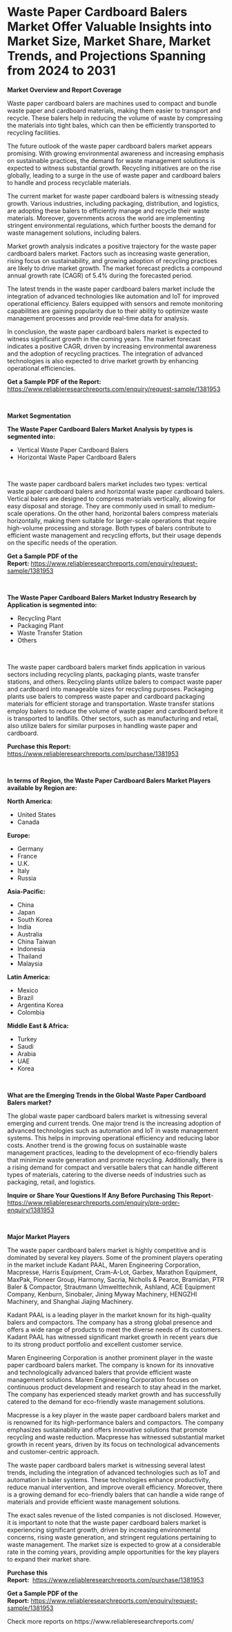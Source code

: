 <p><h1>Waste Paper Cardboard Balers Market Offer Valuable Insights into Market Size, Market Share, Market Trends, and Projections Spanning from 2024 to 2031</h1></p><p><strong>Market Overview and Report Coverage</strong></p>
<p><p>Waste paper cardboard balers are machines used to compact and bundle waste paper and cardboard materials, making them easier to transport and recycle. These balers help in reducing the volume of waste by compressing the materials into tight bales, which can then be efficiently transported to recycling facilities.</p><p>The future outlook of the waste paper cardboard balers market appears promising. With growing environmental awareness and increasing emphasis on sustainable practices, the demand for waste management solutions is expected to witness substantial growth. Recycling initiatives are on the rise globally, leading to a surge in the use of waste paper and cardboard balers to handle and process recyclable materials. </p><p>The current market for waste paper cardboard balers is witnessing steady growth. Various industries, including packaging, distribution, and logistics, are adopting these balers to efficiently manage and recycle their waste materials. Moreover, governments across the world are implementing stringent environmental regulations, which further boosts the demand for waste management solutions, including balers.</p><p>Market growth analysis indicates a positive trajectory for the waste paper cardboard balers market. Factors such as increasing waste generation, rising focus on sustainability, and growing adoption of recycling practices are likely to drive market growth. The market forecast predicts a compound annual growth rate (CAGR) of 5.4% during the forecasted period.</p><p>The latest trends in the waste paper cardboard balers market include the integration of advanced technologies like automation and IoT for improved operational efficiency. Balers equipped with sensors and remote monitoring capabilities are gaining popularity due to their ability to optimize waste management processes and provide real-time data for analysis.</p><p>In conclusion, the waste paper cardboard balers market is expected to witness significant growth in the coming years. The market forecast indicates a positive CAGR, driven by increasing environmental awareness and the adoption of recycling practices. The integration of advanced technologies is also expected to drive market growth by enhancing operational efficiencies.</p></p>
<p><strong>Get a Sample PDF of the Report:</strong> <a href="https://www.reliableresearchreports.com/enquiry/request-sample/1381953">https://www.reliableresearchreports.com/enquiry/request-sample/1381953</a></p>
<p>&nbsp;</p>
<p><strong>Market Segmentation</strong></p>
<p><strong>The Waste Paper Cardboard Balers Market Analysis by types is segmented into:</strong></p>
<p><ul><li>Vertical Waste Paper Cardboard Balers</li><li>Horizontal Waste Paper Cardboard Balers</li></ul></p>
<p>&nbsp;</p>
<p><p>The waste paper cardboard balers market includes two types: vertical waste paper cardboard balers and horizontal waste paper cardboard balers. Vertical balers are designed to compress materials vertically, allowing for easy disposal and storage. They are commonly used in small to medium-scale operations. On the other hand, horizontal balers compress materials horizontally, making them suitable for larger-scale operations that require high-volume processing and storage. Both types of balers contribute to efficient waste management and recycling efforts, but their usage depends on the specific needs of the operation.</p></p>
<p><strong>Get a Sample PDF of the Report:</strong>&nbsp;<a href="https://www.reliableresearchreports.com/enquiry/request-sample/1381953">https://www.reliableresearchreports.com/enquiry/request-sample/1381953</a></p>
<p>&nbsp;</p>
<p><strong>The Waste Paper Cardboard Balers Market Industry Research by Application is segmented into:</strong></p>
<p><ul><li>Recycling Plant</li><li>Packaging Plant</li><li>Waste Transfer Station</li><li>Others</li></ul></p>
<p>&nbsp;</p>
<p><p>The waste paper cardboard balers market finds application in various sectors including recycling plants, packaging plants, waste transfer stations, and others. Recycling plants utilize balers to compact waste paper and cardboard into manageable sizes for recycling purposes. Packaging plants use balers to compress waste paper and cardboard packaging materials for efficient storage and transportation. Waste transfer stations employ balers to reduce the volume of waste paper and cardboard before it is transported to landfills. Other sectors, such as manufacturing and retail, also utilize balers for similar purposes in handling waste paper and cardboard.</p></p>
<p><strong>Purchase this Report:</strong>&nbsp; <a href="https://www.reliableresearchreports.com/purchase/1381953">https://www.reliableresearchreports.com/purchase/1381953</a></p>
<p>&nbsp;</p>
<p><strong>In terms of Region, the Waste Paper Cardboard Balers Market Players available by Region are:</strong></p>
<p>
    <p> <strong> North America: </strong>
        <ul>
            <li>United States</li>
            <li>Canada</li>
        </ul>
        </p> 
    <p> <strong> Europe: </strong>
        <ul>
            <li>Germany</li>
            <li>France</li>
            <li>U.K.</li>
            <li>Italy</li>
            <li>Russia</li>
        </ul>
        </p> 
    <p> <strong> Asia-Pacific: </strong>
        <ul>
            <li>China</li>
            <li>Japan</li>
            <li>South Korea</li>
            <li>India</li>
            <li>Australia</li>
            <li>China Taiwan</li>
            <li>Indonesia</li>
            <li>Thailand</li>
            <li>Malaysia</li>
        </ul>
        </p> 
    <p> <strong> Latin America: </strong>
        <ul>
            <li>Mexico</li>
            <li>Brazil</li>
            <li>Argentina Korea</li>
            <li>Colombia</li>
        </ul>
        </p> 
    <p> <strong> Middle East & Africa: </strong>
        <ul>
            <li>Turkey</li>
            <li>Saudi</li>
            <li>Arabia</li>
            <li>UAE</li>
            <li>Korea</li>
        </ul>
    </p>
    </p>
<p>&nbsp;</p>
<p><strong>What are the Emerging Trends in the Global Waste Paper Cardboard Balers market?</strong></p>
<p><p>The global waste paper cardboard balers market is witnessing several emerging and current trends. One major trend is the increasing adoption of advanced technologies such as automation and IoT in waste management systems. This helps in improving operational efficiency and reducing labor costs. Another trend is the growing focus on sustainable waste management practices, leading to the development of eco-friendly balers that minimize waste generation and promote recycling. Additionally, there is a rising demand for compact and versatile balers that can handle different types of materials, catering to the diverse needs of industries such as packaging, retail, and logistics.</p></p>
<p><strong>Inquire or Share Your Questions If Any Before Purchasing This Report</strong>- <a href="https://www.reliableresearchreports.com/enquiry/pre-order-enquiry/1381953">https://www.reliableresearchreports.com/enquiry/pre-order-enquiry/1381953</a></p>
<p>&nbsp;</p>
<p><strong>Major Market Players</strong></p>
<p><p>The waste paper cardboard balers market is highly competitive and is dominated by several key players. Some of the prominent players operating in the market include Kadant PAAL, Maren Engineering Corporation, Macpresse, Harris Equipment, Cram-A-Lot, Garbex, Marathon Equipment, MaxPak, Pioneer Group, Harmony, Sacria, Nicholls & Pearce, Bramidan, PTR Baler & Compactor, Strautmann Umwelttechnik, Ashland, ACE Equipment Company, Kenburn, Sinobaler, Jining Myway Machinery, HENGZHI Machinery, and Shanghai Jiajing Machinery.</p><p>Kadant PAAL is a leading player in the market known for its high-quality balers and compactors. The company has a strong global presence and offers a wide range of products to meet the diverse needs of its customers. Kadant PAAL has witnessed significant market growth in recent years due to its strong product portfolio and excellent customer service.</p><p>Maren Engineering Corporation is another prominent player in the waste paper cardboard balers market. The company is known for its innovative and technologically advanced balers that provide efficient waste management solutions. Maren Engineering Corporation focuses on continuous product development and research to stay ahead in the market. The company has experienced steady market growth and has successfully catered to the demand for eco-friendly waste management solutions.</p><p>Macpresse is a key player in the waste paper cardboard balers market and is renowned for its high-performance balers and compactors. The company emphasizes sustainability and offers innovative solutions that promote recycling and waste reduction. Macpresse has witnessed substantial market growth in recent years, driven by its focus on technological advancements and customer-centric approach.</p><p>The waste paper cardboard balers market is witnessing several latest trends, including the integration of advanced technologies such as IoT and automation in baler systems. These technologies enhance productivity, reduce manual intervention, and improve overall efficiency. Moreover, there is a growing demand for eco-friendly balers that can handle a wide range of materials and provide efficient waste management solutions.</p><p>The exact sales revenue of the listed companies is not disclosed. However, it is important to note that the waste paper cardboard balers market is experiencing significant growth, driven by increasing environmental concerns, rising waste generation, and stringent regulations pertaining to waste management. The market size is expected to grow at a considerable rate in the coming years, providing ample opportunities for the key players to expand their market share.</p></p>
<p><strong>Purchase this Report:</strong>&nbsp;&nbsp;<a href="https://www.reliableresearchreports.com/purchase/1381953">https://www.reliableresearchreports.com/purchase/1381953</a></p>
<p></p>
<p><strong>Get a Sample PDF of the Report:</strong>&nbsp;<a href="https://www.reliableresearchreports.com/enquiry/request-sample/1381953">https://www.reliableresearchreports.com/enquiry/request-sample/1381953</a></p>
<p>Check more reports on https://www.reliableresearchreports.com/</p>